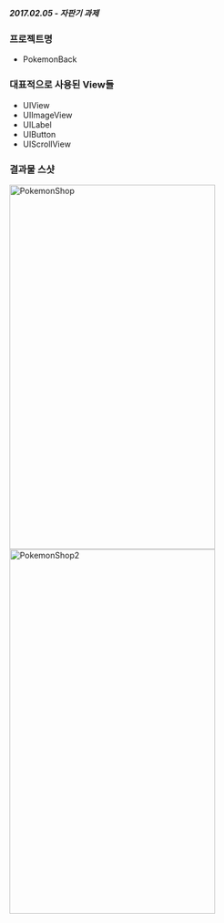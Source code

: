 ##### 2017.02.05 - 자판기 과제

### 프로젝트명
- PokemonBack  


### 대표적으로 사용된 View들
- UIView
- UIImageView
- UILabel
- UIButton
- UIScrollView


### 결과물 스샷  
<a data-flickr-embed="true"  href="https://www.flickr.com/photos/145858067@N03/32360502690/in/dateposted-public/" title="PokemonShop"><img src="https://c1.staticflickr.com/1/458/32360502690_d55cc3646d_z.jpg" width="361" height="640" alt="PokemonShop"></a>
<a data-flickr-embed="true"  href="https://www.flickr.com/photos/145858067@N03/32360502840/in/dateposted-public/" title="PokemonShop2"><img src="https://c1.staticflickr.com/1/330/32360502840_c89ee3225c_z.jpg" width="361" height="640" alt="PokemonShop2"></a>
